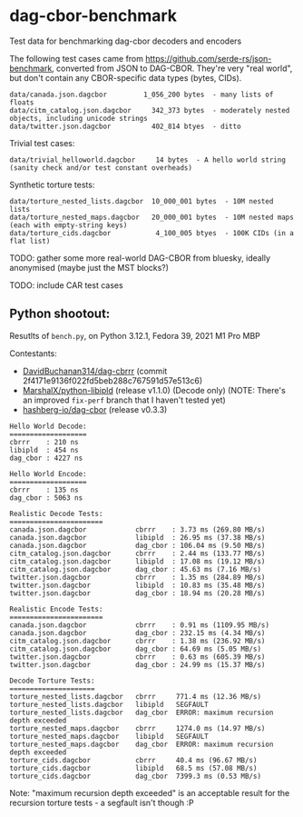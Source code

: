 # dag-cbor-benchmark
Test data for benchmarking dag-cbor decoders and encoders

The following test cases came from https://github.com/serde-rs/json-benchmark, converted from JSON to DAG-CBOR. They're very "real world", but don't contain any CBOR-specific data types (bytes, CIDs).

```
data/canada.json.dagcbor         1_056_200 bytes  - many lists of floats
data/citm_catalog.json.dagcbor     342_373 bytes  - moderately nested objects, including unicode strings
data/twitter.json.dagcbor          402_814 btyes  - ditto
```

Trivial test cases:

```
data/trivial_helloworld.dagcbor     14 bytes  - A hello world string (sanity check and/or test constant overheads)
```

Synthetic torture tests:

```
data/torture_nested_lists.dagcbor  10_000_001 bytes  - 10M nested lists
data/torture_nested_maps.dagcbor   20_000_001 bytes  - 10M nested maps (each with empty-string keys)
data/torture_cids.dagcbor           4_100_005 btyes  - 100K CIDs (in a flat list)
```

TODO: gather some more real-world DAG-CBOR from bluesky, ideally anonymised (maybe just the MST blocks?)

TODO: include CAR test cases


## Python shootout:

Resutlts of `bench.py`, on Python 3.12.1, Fedora 39, 2021 M1 Pro MBP

Contestants:

- [DavidBuchanan314/dag-cbrrr](https://github.com/DavidBuchanan314/dag-cbrrr) (commit 2f4171e9136f022fd5beb288c767591d57e513c6)
- [MarshalX/python-libipld](https://github.com/MarshalX/python-libipld) (release v1.1.0) (Decode only) (NOTE: There's an improved `fix-perf` branch that I haven't tested yet)
- [hashberg-io/dag-cbor](https://github.com/hashberg-io/dag-cbor) (release v0.3.3)

```
Hello World Decode:
===================
cbrrr    : 210 ns
libipld  : 454 ns
dag_cbor : 4227 ns

Hello World Encode:
===================
cbrrr    : 135 ns
dag_cbor : 5063 ns

Realistic Decode Tests:
=======================
canada.json.dagcbor            cbrrr    : 3.73 ms (269.80 MB/s)
canada.json.dagcbor            libipld  : 26.95 ms (37.38 MB/s)
canada.json.dagcbor            dag_cbor : 106.04 ms (9.50 MB/s)
citm_catalog.json.dagcbor      cbrrr    : 2.44 ms (133.77 MB/s)
citm_catalog.json.dagcbor      libipld  : 17.08 ms (19.12 MB/s)
citm_catalog.json.dagcbor      dag_cbor : 45.63 ms (7.16 MB/s)
twitter.json.dagcbor           cbrrr    : 1.35 ms (284.89 MB/s)
twitter.json.dagcbor           libipld  : 10.83 ms (35.48 MB/s)
twitter.json.dagcbor           dag_cbor : 18.94 ms (20.28 MB/s)

Realistic Encode Tests:
=======================
canada.json.dagcbor            cbrrr    : 0.91 ms (1109.95 MB/s)
canada.json.dagcbor            dag_cbor : 232.15 ms (4.34 MB/s)
citm_catalog.json.dagcbor      cbrrr    : 1.38 ms (236.92 MB/s)
citm_catalog.json.dagcbor      dag_cbor : 64.69 ms (5.05 MB/s)
twitter.json.dagcbor           cbrrr    : 0.63 ms (605.39 MB/s)
twitter.json.dagcbor           dag_cbor : 24.99 ms (15.37 MB/s)

Decode Torture Tests:
=====================
torture_nested_lists.dagcbor   cbrrr     771.4 ms (12.36 MB/s)
torture_nested_lists.dagcbor   libipld   SEGFAULT
torture_nested_lists.dagcbor   dag_cbor  ERROR: maximum recursion depth exceeded
torture_nested_maps.dagcbor    cbrrr     1274.0 ms (14.97 MB/s)
torture_nested_maps.dagcbor    libipld   SEGFAULT
torture_nested_maps.dagcbor    dag_cbor  ERROR: maximum recursion depth exceeded
torture_cids.dagcbor           cbrrr     40.4 ms (96.67 MB/s)
torture_cids.dagcbor           libipld   68.5 ms (57.08 MB/s)
torture_cids.dagcbor           dag_cbor  7399.3 ms (0.53 MB/s)
```

Note: "maximum recursion depth exceeded" is an acceptable result for the recursion torture tests - a segfault isn't though :P
